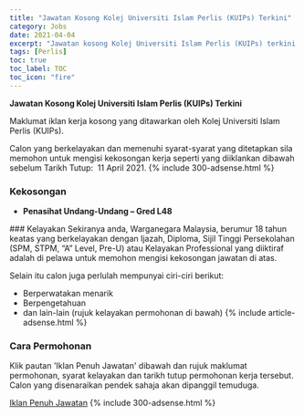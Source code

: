 ```yaml
---
title: "Jawatan Kosong Kolej Universiti Islam Perlis (KUIPs) Terkini" 
category: Jobs 
date: 2021-04-04 
excerpt: "Jawatan kosong Kolej Universiti Islam Perlis (KUIPs) terkini untuk kekosongan Penasihat Undang-Undang – Gred L48" 
tags: [Perlis] 
toc: true 
toc_label: TOC 
toc_icon: "fire" 
--- 
```


**Jawatan Kosong Kolej Universiti Islam Perlis (KUIPs) Terkini**

Maklumat iklan kerja kosong yang ditawarkan oleh Kolej Universiti Islam Perlis (KUIPs). 

Calon yang berkelayakan dan memenuhi syarat-syarat yang ditetapkan sila memohon untuk mengisi kekosongan kerja seperti yang diiklankan dibawah sebelum Tarikh Tutup:  11 April 2021. 
{% include 300-adsense.html %} 
### Kekosongan 
<ul>
<li><strong>Penasihat Undang-Undang &#8211; Gred L48&#160;</strong></li>
</ul> 
### Kelayakan 
Sekiranya anda, Warganegara Malaysia, berumur 18 tahun keatas yang berkelayakan dengan Ijazah, Diploma, Sijil Tinggi Persekolahan (SPM, STPM, “A” Level, Pre-U) atau Kelayakan Professional yang diiktiraf adalah di pelawa untuk memohon mengisi kekosongan jawatan di atas.

Selain itu calon juga perlulah mempunyai ciri-ciri berikut:
- Berperwatakan menarik
- Berpengetahuan
- dan lain-lain (rujuk kelayakan permohonan di bawah) 
{% include article-adsense.html %} 
### Cara Permohonan 
Klik pautan 'Iklan Penuh Jawatan' dibawah dan rujuk maklumat permohonan, syarat kelayakan dan tarikh tutup permohonan kerja tersebut.
Calon yang disenaraikan pendek sahaja akan dipanggil temuduga.

<a href="https://kuips.edu.my/v4/vacancy/" class="btn btn--info" target="_blank" rel="nofollow noopenner">Iklan Penuh Jawatan</a> 
{% include 300-adsense.html %} 